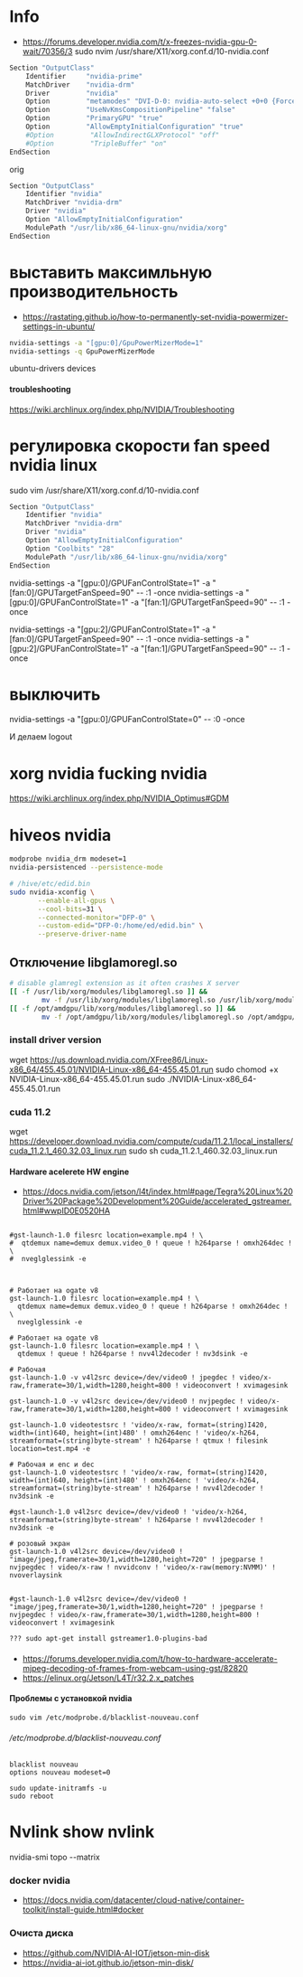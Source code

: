 # Info
- https://forums.developer.nvidia.com/t/x-freezes-nvidia-gpu-0-wait/70356/3
sudo nvim /usr/share/X11/xorg.conf.d/10-nvidia.conf


```bash
Section "OutputClass"
    Identifier     "nvidia-prime"
    MatchDriver    "nvidia-drm"
    Driver         "nvidia"
    Option         "metamodes" "DVI-D-0: nvidia-auto-select +0+0 {ForceCompositionPipeline=On}"
    Option         "UseNvKmsCompositionPipeline" "false"
    Option         "PrimaryGPU" "true"
    Option         "AllowEmptyInitialConfiguration" "true"
    #Option         "AllowIndirectGLXProtocol" "off"
    #Option         "TripleBuffer" "on"
EndSection
```

orig

```bash
Section "OutputClass"
    Identifier "nvidia"
    MatchDriver "nvidia-drm"
    Driver "nvidia"
    Option "AllowEmptyInitialConfiguration"
    ModulePath "/usr/lib/x86_64-linux-gnu/nvidia/xorg"
EndSection
```

# выставить максимльную производительность

- https://rastating.github.io/how-to-permanently-set-nvidia-powermizer-settings-in-ubuntu/

```bash
nvidia-settings -a "[gpu:0]/GpuPowerMizerMode=1"
nvidia-settings -q GpuPowerMizerMode
```

ubuntu-drivers devices

#### troubleshooting

https://wiki.archlinux.org/index.php/NVIDIA/Troubleshooting

# регулировка скорости fan speed nvidia linux
sudo vim /usr/share/X11/xorg.conf.d/10-nvidia.conf

```bash
Section "OutputClass"
    Identifier "nvidia"
    MatchDriver "nvidia-drm"
    Driver "nvidia"
    Option "AllowEmptyInitialConfiguration"
    Option "Coolbits" "28"
    ModulePath "/usr/lib/x86_64-linux-gnu/nvidia/xorg"
EndSection
```

nvidia-settings -a "[gpu:0]/GPUFanControlState=1" -a "[fan:0]/GPUTargetFanSpeed=90" --  :1 -once
nvidia-settings -a "[gpu:0]/GPUFanControlState=1" -a "[fan:1]/GPUTargetFanSpeed=90" --  :1 -once

nvidia-settings -a "[gpu:2]/GPUFanControlState=1" -a "[fan:0]/GPUTargetFanSpeed=90" --  :1 -once
nvidia-settings -a "[gpu:2]/GPUFanControlState=1" -a "[fan:1]/GPUTargetFanSpeed=90" --  :1 -once

# выключить
nvidia-settings -a "[gpu:0]/GPUFanControlState=0" -- :0 -once

И делаем logout

# xorg nvidia fucking nvidia
https://wiki.archlinux.org/index.php/NVIDIA_Optimus#GDM

# hiveos nvidia

```bash
modprobe nvidia_drm modeset=1
nvidia-persistenced --persistence-mode
```

```bash
# /hive/etc/edid.bin
sudo nvidia-xconfig \
       --enable-all-gpus \
       --cool-bits=31 \
       --connected-monitor="DFP-0" \
       --custom-edid="DFP-0:/home/ed/edid.bin" \
       --preserve-driver-name
```

## Отключение libglamoregl.so

```bash
# disable glamregl extension as it often crashes X server
[[ -f /usr/lib/xorg/modules/libglamoregl.so ]] &&
        mv -f /usr/lib/xorg/modules/libglamoregl.so /usr/lib/xorg/modules/libglamoregl.so.disabled
[[ -f /opt/amdgpu/lib/xorg/modules/libglamoregl.so ]] &&
        mv -f /opt/amdgpu/lib/xorg/modules/libglamoregl.so /opt/amdgpu/lib/xorg/modules/libglamoregl.so.disabled
```


### install driver version
wget https://us.download.nvidia.com/XFree86/Linux-x86_64/455.45.01/NVIDIA-Linux-x86_64-455.45.01.run
sudo chomod +x NVIDIA-Linux-x86_64-455.45.01.run
sudo ./NVIDIA-Linux-x86_64-455.45.01.run

### cuda 11.2
wget https://developer.download.nvidia.com/compute/cuda/11.2.1/local_installers/cuda_11.2.1_460.32.03_linux.run
sudo sh cuda_11.2.1_460.32.03_linux.run


#### Hardware acelerete HW engine

- https://docs.nvidia.com/jetson/l4t/index.html#page/Tegra%20Linux%20Driver%20Package%20Development%20Guide/accelerated_gstreamer.html#wwpID0E0520HA

```

#gst-launch-1.0 filesrc location=example.mp4 ! \
#  qtdemux name=demux demux.video_0 ! queue ! h264parse ! omxh264dec ! \
#  nveglglessink -e



# Работает на ogate v8
gst-launch-1.0 filesrc location=example.mp4 ! \
  qtdemux name=demux demux.video_0 ! queue ! h264parse ! omxh264dec ! \
  nveglglessink -e

# Работает на ogate v8
gst-launch-1.0 filesrc location=example.mp4 ! \
  qtdemux ! queue ! h264parse ! nvv4l2decoder ! nv3dsink -e

# Рабочая
gst-launch-1.0 -v v4l2src device=/dev/video0 ! jpegdec ! video/x-raw,framerate=30/1,width=1280,height=800 ! videoconvert ! xvimagesink

gst-launch-1.0 -v v4l2src device=/dev/video0 ! nvjpegdec ! video/x-raw,framerate=30/1,width=1280,height=800 ! videoconvert ! xvimagesink

gst-launch-1.0 videotestsrc ! 'video/x-raw, format=(string)I420, width=(int)640, height=(int)480' ! omxh264enc ! 'video/x-h264, streamformat=(string)byte-stream' ! h264parse ! qtmux ! filesink location=test.mp4 -e

# Рабочая и enc и dec
gst-launch-1.0 videotestsrc ! 'video/x-raw, format=(string)I420, width=(int)640, height=(int)480' ! omxh264enc ! 'video/x-h264, streamformat=(string)byte-stream' ! h264parse ! nvv4l2decoder ! nv3dsink -e

#gst-launch-1.0 v4l2src device=/dev/video0 ! 'video/x-h264, streamformat=(string)byte-stream' ! h264parse ! nvv4l2decoder ! nv3dsink -e

# розовый экран
gst-launch-1.0 v4l2src device=/dev/video0 ! "image/jpeg,framerate=30/1,width=1280,height=720" ! jpegparse ! nvjpegdec ! video/x-raw ! nvvidconv ! 'video/x-raw(memory:NVMM)' ! nvoverlaysink


#gst-launch-1.0 v4l2src device=/dev/video0 ! "image/jpeg,framerate=30/1,width=1280,height=720" ! jpegparse ! nvjpegdec ! video/x-raw,framerate=30/1,width=1280,height=800 ! videoconvert ! xvimagesink

??? sudo apt-get install gstreamer1.0-plugins-bad
```

####

- https://forums.developer.nvidia.com/t/how-to-hardware-accelerate-mjpeg-decoding-of-frames-from-webcam-using-gst/82820
- https://elinux.org/Jetson/L4T/r32.2.x_patches

#### Проблемы с установкой nvidia

```
sudo vim /etc/modprobe.d/blacklist-nouveau.conf
```

###### /etc/modprobe.d/blacklist-nouveau.conf
```
blacklist nouveau
options nouveau modeset=0
```

```
sudo update-initramfs -u
sudo reboot
```

# Nvlink show nvlink
nvidia-smi topo --matrix

### docker nvidia

- https://docs.nvidia.com/datacenter/cloud-native/container-toolkit/install-guide.html#docker

### Очиста диска

- https://github.com/NVIDIA-AI-IOT/jetson-min-disk
- https://nvidia-ai-iot.github.io/jetson-min-disk/

